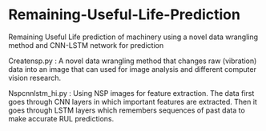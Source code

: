 # Remaining-Useful-Life-Prediction
Remaining Useful Life prediction of machinery using a novel data wrangling method and CNN-LSTM network for prediction

Creatensp.py : A novel data wrangling method that changes raw (vibration) data into an image that can used for image analysis and different computer vision research.

Nspcnnlstm_hi.py : Using NSP images for feature extraction. The data first goes through CNN layers in which important features are extracted. Then it goes through LSTM layers which remembers sequences of past data to make accurate RUL predictions.
